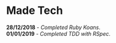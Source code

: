 # Made Tech

**28/12/2018** - _Completed Ruby Koans_.  
**01/01/2019** - _Completed TDD with RSpec_.
